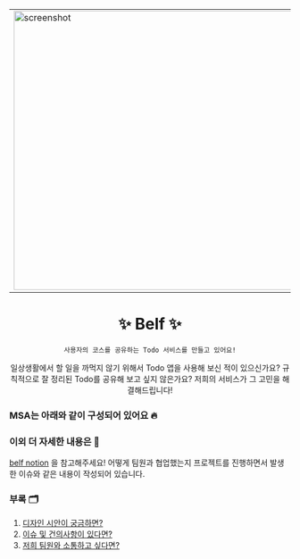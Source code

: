 <p align="center">
  <table align="center">
    <tbody>
      <tr>
        <td>
          <img src="https://user-images.githubusercontent.com/63892989/144633780-676fe1c3-7e0c-4989-8e7d-909b1b057654.png" alt="screenshot" width="500" />
        </td>
        <td>
          <img src="https://user-images.githubusercontent.com/63892989/144633792-d56e16a1-b560-4f37-8f75-f43d5db443f7.png" alt="screenshot" width="500" />
        </td>
      </tr>
    </tbody>
  </table>
  <h1 align="center">
    ✨ Belf ✨
  </h1>
</p>
<div align="center">

`사용자의 코스를 공유하는 Todo 서비스를 만들고 있어요!`

일상생활에서 할 일을 까먹지 않기 위해서 Todo 앱을 사용해 보신 적이 있으신가요? 규칙적으로 잘 정리된 Todo를 공유해 보고 싶지 않은가요? 저희의 서비스가 그 고민을 해결해드립니다!

</div>

### MSA는 아래와 같이 구성되어 있어요 🔥

### 이외 더 자세한 내용은 🤔

[belf notion](https://suave-bush-085.notion.site/Belf-27b87963790b4e43baae2e0c3c6ae123) 을 참고해주세요!
어떻게 팀원과 협업했는지 프로젝트를 진행하면서 발생한 이슈와 같은 내용이 작성되어 있습니다.

### 부록 🗂

1. [디자인 시안이 궁금하면?]()
1. [이슈 및 건의사항이 있다면?]()
1. [저희 팀원와 소통하고 싶다면?]()
